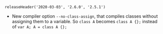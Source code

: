 ```
releaseHeader('2020-03-03', '2.6.0', '2.5.1')
```

*   New compiler option `--no-class-assign`, that compiles classes without assigning them to a variable. So `class A` becomes `class A {};` instead of `var A; A = class A {};`
